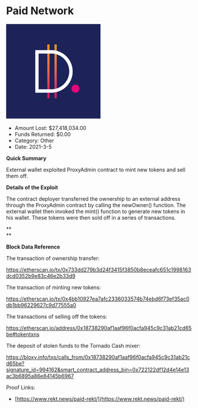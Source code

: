 # Paid Network
![Paid Network](/rektimages/Paid-Network.png)
- Amount Lost: $27,418,034.00
- Funds Returned: $0.00
- Category: Other
- Date: 2021-3-5

**Quick Summary**

External wallet exploited ProxyAdmin contract to mint new tokens and sell them off.

  


 **Details of the Exploit**

The contract deployer transferred the ownership to an external address through the ProxyAdmin contract by calling the newOwner() function. The external wallet then invoked the mint() function to generate new tokens in his wallet. These tokens were then sold off in a series of transactions.

 **  
**

 **Block Data Reference**

The transaction of ownership transfer:

https://etherscan.io/tx/0x733dd279b3d24f3415f3850b8eceafc651c1998163dcd0352b9e83c46e2b33d9

  


The transaction of minting new tokens:

https://etherscan.io/tx/0x4bb10927ea7afc2336033574b74ebd6f73ef35ac0db1bb96229627c9d77555a0

  


The transactions of selling off the tokens:

https://etherscan.io/address/0x18738290af1aaf96f0acfa945c9c31ab21cd65be#tokentxns

  


The deposit of stolen funds to the Tornado Cash mixer:

https://bloxy.info/txs/calls_from/0x18738290af1aaf96f0acfa945c9c31ab21cd65be?signature_id=994162&smart_contract_address_bin=0x722122df12d4e14e13ac3b6895a86e84145b6967


Proof Links:
- [https://www.rekt.news/paid-rekt/](https://www.rekt.news/paid-rekt/)


